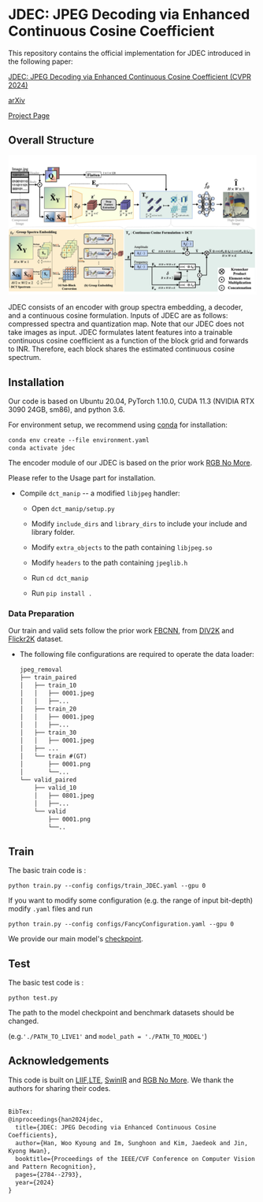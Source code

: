 # JDEC: JPEG Decoding via Enhanced Continuous Cosine Coefficient
This repository contains the official implementation for JDEC introduced in the following paper:

[JDEC: JPEG Decoding via Enhanced Continuous Cosine Coefficient (CVPR 2024)](https://openaccess.thecvf.com/content/CVPR2024/papers/Han_JDEC_JPEG_Decoding_via_Enhanced_Continuous_Cosine_Coefficients_CVPR_2024_paper.pdf)


[arXiv](https://arxiv.org/abs/2404.05558)


[Project Page](https://wookyounghan.github.io/JDEC/)


## Overall Structure

![Overall Structure of Our JDEC](./static/images/Fig_4_ver_final_main.jpg)

JDEC consists of an encoder with group spectra embedding, a decoder, and a continuous cosine formulation. Inputs of JDEC are as follows: compressed spectra and quantization map. Note that our JDEC does not take images as input. JDEC formulates latent features into a trainable continuous cosine coefficient as a function of the block grid and forwards to INR. Therefore, each block shares the estimated continuous cosine spectrum.



## Installation

Our code is based on Ubuntu 20.04, PyTorch 1.10.0, CUDA 11.3 (NVIDIA RTX 3090 24GB, sm86), and python 3.6.

For environment setup, we recommend using [conda](https://www.anaconda.com/distribution/) for installation:

```
conda env create --file environment.yaml
conda activate jdec
```


The encoder module of our JDEC is based on the prior work [RGB No More](https://github.com/JeongsooP/RGB-no-more).

Please refer to the Usage part for installation.

- Compile `dct_manip` -- a modified `libjpeg` handler:

  - Open `dct_manip/setup.py`
  - Modify `include_dirs` and `library_dirs` to include your include and library folder.
  - Modify `extra_objects` to the path containing `libjpeg.so`
  - Modify `headers` to the path containing `jpeglib.h`

  - Run `cd dct_manip`
  - Run `pip install .`



### Data Preparation
Our train and valid sets follow the prior work [FBCNN](https://github.com/jiaxi-jiang/FBCNN), from [DIV2K](https://data.vision.ee.ethz.ch/cvl/DIV2K/) and [Flickr2K](https://www.kaggle.com/datasets/daehoyang/flickr2k) dataset. 
- The following file configurations are required to operate the data loader:
  ```
  jpeg_removal
  ├── train_paired
  │   ├── train_10
  │   │   ├── 0001.jpeg
  │   │   ├──...
  │   ├── train_20
  │   │   ├── 0001.jpeg
  │   │   ├──...
  │   ├── train_30
  │   │   ├── 0001.jpeg
  │   ├── ...
  │   └── train #(GT)
  │       ├── 0001.png
  │       └──...
  └── valid_paired
      ├── valid_10
      │   ├── 0801.jpeg
      │   ├──...
      └── valid
          ├── 0001.png
          └──..
  ```

 

## Train
The basic train code is : 
```
python train.py --config configs/train_JDEC.yaml --gpu 0
```

If you want to modify some configuration (e.g. the range of input bit-depth) modify `.yaml` files and run 
```
python train.py --config configs/FancyConfiguration.yaml --gpu 0
```

We provide our main model's [checkpoint](https://drive.google.com/file/d/1xjx5u-0YJlsXlRMKNCxDzi6s76kxLJU1/view?usp=sharing).

## Test
The basic test code is : 
```
python test.py 
```
The path to the model checkpoint and benchmark datasets should be changed.

(e.g.`'./PATH_TO_LIVE1'` and `model_path = './PATH_TO_MODEL'`)


## Acknowledgements

This code is built on [LIIF](https://github.com/yinboc/liif),[LTE](https://github.com/jaewon-lee-b/lte), [SwinIR](https://github.com/JingyunLiang/SwinIR) and [RGB No More](https://github.com/JeongsooP/RGB-no-more). We thank the authors for sharing their codes.
```plain

BibTex:
@inproceedings{han2024jdec,
  title={JDEC: JPEG Decoding via Enhanced Continuous Cosine Coefficients},
  author={Han, Woo Kyoung and Im, Sunghoon and Kim, Jaedeok and Jin, Kyong Hwan},
  booktitle={Proceedings of the IEEE/CVF Conference on Computer Vision and Pattern Recognition},
  pages={2784--2793},
  year={2024}
}
```

